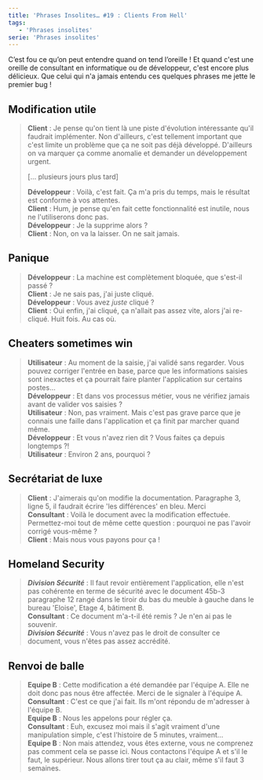 ```yaml
---
title: 'Phrases Insolites… #19 : Clients From Hell'
tags:
   - 'Phrases insolites'
serie: 'Phrases insolites'
---
```


C’est fou ce qu’on peut entendre quand on tend l’oreille&nbsp;! Et quand c'est
une oreille de consultant en informatique ou de développeur, c'est encore plus
délicieux. Que celui qui n'a jamais entendu ces quelques phrases me jette le
premier bug&nbsp;!

<!-- more -->

## Modification utile

> **Client** : Je pense qu'on tient là une piste d'évolution intéressante qu'il
> faudrait implémenter. Non d'ailleurs, c'est tellement important que c'est
> limite un problème que ça ne soit pas déjà développé. D'ailleurs on va marquer
> ça comme anomalie et demander un développement urgent.
>
> [… plusieurs jours plus tard]
>
> **Développeur** : Voilà, c'est fait. Ça m'a pris du temps, mais le résultat
> est conforme à vos attentes.  
> **Client** : Hum, je pense qu'en fait cette fonctionnalité est inutile, nous
> ne l'utiliserons donc pas.  
> **Développeur** : Je la supprime alors&nbsp;?  
> **Client** : Non, on va la laisser. On ne sait jamais.

## Panique

> **Développeur** : La machine est complètement bloquée, que s'est-il
> passé&nbsp;?  
> **Client** : Je ne sais pas, j'ai juste cliqué.  
> **Développeur** : Vous avez _juste_ cliqué&nbsp;?  
> **Client** : Oui enfin, j'ai cliqué, ça n'allait pas assez vite, alors j'ai
> re-cliqué. Huit fois. Au cas où.

## Cheaters sometimes win

> **Utilisateur** : Au moment de la saisie, j'ai validé sans regarder. Vous
> pouvez corriger l'entrée en base, parce que les informations saisies sont
> inexactes et ça pourrait faire planter l'application sur certains postes…  
> **Développeur** : Et dans vos processus métier, vous ne vérifiez jamais avant
> de valider vos saisies&nbsp;?  
> **Utilisateur** : Non, pas vraiment. Mais c'est pas grave parce que je connais
> une faille dans l'application et ça finit par marcher quand même.  
> **Développeur** : Et vous n'avez rien dit ? Vous faites ça depuis
> longtemps&nbsp;?!  
> **Utilisateur** : Environ 2 ans, pourquoi&nbsp;?

## Secrétariat de luxe

> **Client** : J'aimerais qu'on modifie la documentation. Paragraphe 3, ligne 5,
> il faudrait écrire 'les différences' en bleu. Merci  
> **Consultant** : Voilà le document avec la modification effectuée.
> Permettez-moi tout de même cette question&nbsp;: pourquoi ne pas l'avoir
> corrigé vous-même&nbsp;?  
> **Client** : Mais nous vous payons pour ça&nbsp;!

## Homeland Security

> **_Division Sécurité_** : Il faut revoir entièrement l'application, elle n'est
> pas cohérente en terme de sécurité avec le document 45b-3 paragraphe 12 rangé
> dans le tiroir du bas du meuble à gauche dans le bureau 'Eloise', Etage
> 4, bâtiment B.  
> **Consultant** : Ce document m'a-t-il été remis&nbsp;? Je n'en ai pas le
> souvenir.  
> **_Division Sécurité_** : Vous n'avez pas le droit de consulter ce document,
> vous n'êtes pas assez accrédité.

## Renvoi de balle

> **Equipe B** : Cette modification a été demandée par l'équipe A. Elle ne doit
> donc pas nous être affectée. Merci de le signaler à l'équipe A.  
> **Consultant** : C'est ce que j'ai fait. Ils m'ont répondu de m'adresser à
> l'équipe B.  
> **Equipe B** : Nous les appelons pour régler ça.  
> **Consultant** : Euh, excusez moi mais il s'agit vraiment d'une manipulation
> simple, c'est l'histoire de 5 minutes, vraiment…  
> **Equipe B** : Non mais attendez, vous êtes externe, vous ne comprenez pas
> comment cela se passe ici. Nous contactons l'équipe A et s'il le faut, le
> supérieur. Nous allons tirer tout ça au clair, même s'il faut 3 semaines.
